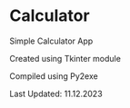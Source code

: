 # Calculator
Simple Calculator App


Created using Tkinter module

Compiled using Py2exe


Last Updated: 11.12.2023
